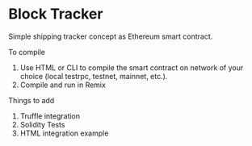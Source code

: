 # Block Tracker
Simple shipping tracker concept as Ethereum smart contract.

To compile
1. Use HTML or CLI to compile the smart contract on network of your choice (local testrpc, testnet, mainnet, etc.).
2. Compile and run in Remix

Things to add
1. Truffle integration
2. Solidity Tests
3. HTML integration example

